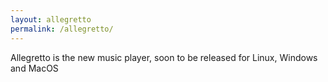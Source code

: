```yaml
---
layout: allegretto
permalink: /allegretto/
---
```

Allegretto is the new music player, soon to be released for Linux, Windows and MacOS